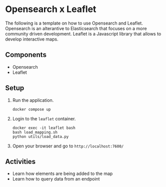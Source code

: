 # Opensearch x Leaflet

The following is a template on how to use Opensearch and Leaflet. Opensearch is an alterantive to Elasticsearch that focuses on a more community driven development. Leaflet is a Javascript library that allows to develop interactive maps.

## Components

- Opensearch
- Leaflet

## Setup

1. Run the application.
   ```
   docker compose up
   ```
2. Login to the `leaflet` container.
   ```
   docker exec -it leaflet bash
   bash load_mapping.sh
   python utils/load_data.py
   ```
3. Open your browser and go to `http://localhost:7600/`

## Activities

- Learn how elements are being added to the map
- Learn how to query data from an endpoint
